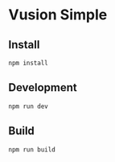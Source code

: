 # Vusion Simple

## Install

``` shell
npm install
```

## Development

``` shell
npm run dev
```

## Build

``` shell
npm run build
```
